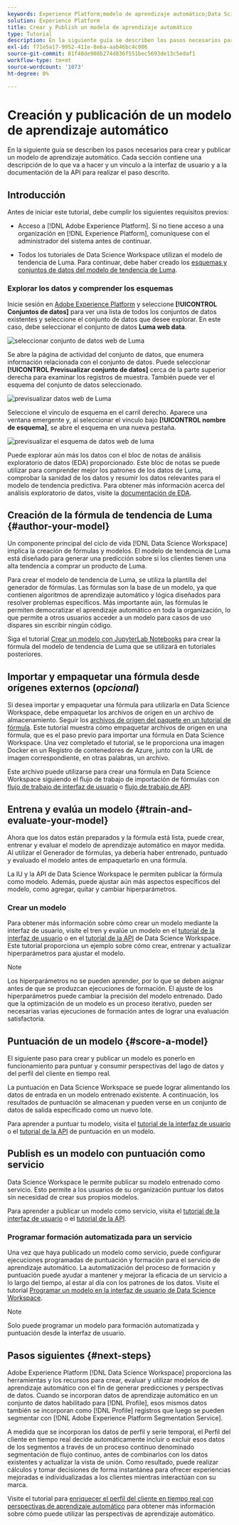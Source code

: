 ```yaml
---
keywords: Experience Platform;modelo de aprendizaje automático;Data Science Workspace;temas populares;crear y publicar un modelo
solution: Experience Platform
title: Crear y Publish un modelo de aprendizaje automático
type: Tutorial
description: En la siguiente guía se describen los pasos necesarios para crear y publicar un modelo de aprendizaje automático.
exl-id: f71e5a17-9952-411e-8e6a-aab46bc4c006
source-git-commit: 81f48de908b274d836f551bec5693de13c5edaf1
workflow-type: tm+mt
source-wordcount: '1073'
ht-degree: 0%

---
```



# Creación y publicación de un modelo de aprendizaje automático

En la siguiente guía se describen los pasos necesarios para crear y publicar un modelo de aprendizaje automático. Cada sección contiene una descripción de lo que va a hacer y un vínculo a la interfaz de usuario y a la documentación de la API para realizar el paso descrito.

## Introducción

Antes de iniciar este tutorial, debe cumplir los siguientes requisitos previos:

- Acceso a [!DNL Adobe Experience Platform]. Si no tiene acceso a una organización en [!DNL Experience Platform], comuníquese con el administrador del sistema antes de continuar.

- Todos los tutoriales de Data Science Workspace utilizan el modelo de tendencia de Luma. Para continuar, debe haber creado los [esquemas y conjuntos de datos del modelo de tendencia de Luma](./create-luma-data.md).

### Explorar los datos y comprender los esquemas

Inicie sesión en [Adobe Experience Platform](https://platform.adobe.com/) y seleccione **[!UICONTROL Conjuntos de datos]** para ver una lista de todos los conjuntos de datos existentes y seleccione el conjunto de datos que desee explorar. En este caso, debe seleccionar el conjunto de datos **Luma web data**.

![seleccionar conjunto de datos web de Luma](../images/models-recipes/model-walkthrough/luma-dataset.png)

Se abre la página de actividad del conjunto de datos, que enumera información relacionada con el conjunto de datos. Puede seleccionar **[!UICONTROL Previsualizar conjunto de datos]** cerca de la parte superior derecha para examinar los registros de muestra. También puede ver el esquema del conjunto de datos seleccionado.

![previsualizar datos web de Luma](../images/models-recipes/model-walkthrough/preview-dataset.png)

Seleccione el vínculo de esquema en el carril derecho. Aparece una ventana emergente y, al seleccionar el vínculo bajo **[!UICONTROL nombre de esquema]**, se abre el esquema en una nueva pestaña.

![previsualizar el esquema de datos web de luma](../images/models-recipes/model-walkthrough/preview-schema.png)

Puede explorar aún más los datos con el bloc de notas de análisis exploratorio de datos (EDA) proporcionado. Este bloc de notas se puede utilizar para comprender mejor los patrones de los datos de Luma, comprobar la sanidad de los datos y resumir los datos relevantes para el modelo de tendencia predictiva. Para obtener más información acerca del análisis exploratorio de datos, visite la [documentación de EDA](../jupyterlab/eda-notebook.md).

## Creación de la fórmula de tendencia de Luma {#author-your-model}

Un componente principal del ciclo de vida [!DNL Data Science Workspace] implica la creación de fórmulas y modelos. El modelo de tendencia de Luma está diseñado para generar una predicción sobre si los clientes tienen una alta tendencia a comprar un producto de Luma.

Para crear el modelo de tendencia de Luma, se utiliza la plantilla del generador de fórmulas. Las fórmulas son la base de un modelo, ya que contienen algoritmos de aprendizaje automático y lógica diseñados para resolver problemas específicos. Más importante aún, las fórmulas le permiten democratizar el aprendizaje automático en toda la organización, lo que permite a otros usuarios acceder a un modelo para casos de uso dispares sin escribir ningún código.

Siga el tutorial [Crear un modelo con JupyterLab Notebooks](../jupyterlab/create-a-model.md) para crear la fórmula del modelo de tendencia de Luma que se utilizará en tutoriales posteriores.

## Importar y empaquetar una fórmula desde orígenes externos (*opcional*)

Si desea importar y empaquetar una fórmula para utilizarla en Data Science Workspace, debe empaquetar los archivos de origen en un archivo de almacenamiento. Seguir los [archivos de origen del paquete en un tutorial de fórmula](./package-source-files-recipe.md). Este tutorial muestra cómo empaquetar archivos de origen en una fórmula, que es el paso previo para importar una fórmula en Data Science Workspace. Una vez completado el tutorial, se le proporciona una imagen Docker en un Registro de contenedores de Azure, junto con la URL de imagen correspondiente, en otras palabras, un archivo.

Este archivo puede utilizarse para crear una fórmula en Data Science Workspace siguiendo el flujo de trabajo de importación de fórmulas con [flujo de trabajo de interfaz de usuario](./import-packaged-recipe-ui.md) o [flujo de trabajo de API](./import-packaged-recipe-api.md).

## Entrena y evalúa un modelo {#train-and-evaluate-your-model}

Ahora que los datos están preparados y la fórmula está lista, puede crear, entrenar y evaluar el modelo de aprendizaje automático en mayor medida. Al utilizar el Generador de fórmulas, ya debería haber entrenado, puntuado y evaluado el modelo antes de empaquetarlo en una fórmula.

La IU y la API de Data Science Workspace le permiten publicar la fórmula como modelo. Además, puede ajustar aún más aspectos específicos del modelo, como agregar, quitar y cambiar hiperparámetros.

### Crear un modelo

Para obtener más información sobre cómo crear un modelo mediante la interfaz de usuario, visite el tren y evalúe un modelo en el [tutorial de la interfaz de usuario](./train-evaluate-model-ui.md) o en el [tutorial de la API](./train-evaluate-model-api.md) de Data Science Workspace. Este tutorial proporciona un ejemplo sobre cómo crear, entrenar y actualizar hiperparámetros para ajustar el modelo.

>[!NOTE]
>
> Los hiperparámetros no se pueden aprender, por lo que se deben asignar antes de que se produzcan ejecuciones de formación. El ajuste de los hiperparámetros puede cambiar la precisión del modelo entrenado. Dado que la optimización de un modelo es un proceso iterativo, pueden ser necesarias varias ejecuciones de formación antes de lograr una evaluación satisfactoria.

## Puntuación de un modelo {#score-a-model}

El siguiente paso para crear y publicar un modelo es ponerlo en funcionamiento para puntuar y consumir perspectivas del lago de datos y del perfil del cliente en tiempo real.

La puntuación en Data Science Workspace se puede lograr alimentando los datos de entrada en un modelo entrenado existente. A continuación, los resultados de puntuación se almacenan y pueden verse en un conjunto de datos de salida especificado como un nuevo lote.

Para aprender a puntuar tu modelo, visita el [tutorial de la interfaz de usuario](./score-model-ui.md) o el [tutorial de la API](./score-model-api.md) de puntuación en un modelo.

## Publish es un modelo con puntuación como servicio

Data Science Workspace le permite publicar su modelo entrenado como servicio. Esto permite a los usuarios de su organización puntuar los datos sin necesidad de crear sus propios modelos.

Para aprender a publicar un modelo como servicio, visita el [tutorial de la interfaz de usuario](./publish-model-service-ui.md) o el [tutorial de la API](./publish-model-service-api.md).

### Programar formación automatizada para un servicio

Una vez que haya publicado un modelo como servicio, puede configurar ejecuciones programadas de puntuación y formación para el servicio de aprendizaje automático. La automatización del proceso de formación y puntuación puede ayudar a mantener y mejorar la eficacia de un servicio a lo largo del tiempo, al estar al día con los patrones de los datos. Visite el tutorial [Programar un modelo en la interfaz de usuario de Data Science Workspace](./schedule-models-ui.md).

>[!NOTE]
>
> Solo puede programar un modelo para formación automatizada y puntuación desde la interfaz de usuario.

## Pasos siguientes {#next-steps}

Adobe Experience Platform [!DNL Data Science Workspace] proporciona las herramientas y los recursos para crear, evaluar y utilizar modelos de aprendizaje automático con el fin de generar predicciones y perspectivas de datos. Cuando se incorporan datos de aprendizaje automático en un conjunto de datos habilitado para [!DNL Profile], esos mismos datos también se incorporan como [!DNL Profile] registros que luego se pueden segmentar con [!DNL Adobe Experience Platform Segmentation Service].

A medida que se incorporan los datos de perfil y serie temporal, el Perfil del cliente en tiempo real decide automáticamente incluir o excluir esos datos de los segmentos a través de un proceso continuo denominado segmentación de flujo continuo, antes de combinarlos con los datos existentes y actualizar la vista de unión. Como resultado, puede realizar cálculos y tomar decisiones de forma instantánea para ofrecer experiencias mejoradas e individualizadas a los clientes mientras interactúan con su marca.

Visite el tutorial para [enriquecer el perfil del cliente en tiempo real con perspectivas de aprendizaje automático](./enrich-profile.md) para obtener más información sobre cómo puede utilizar las perspectivas de aprendizaje automático.

